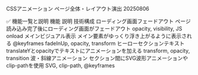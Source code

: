 CSSアニメーション ページ全体・レイアウト演出 20250806

✅ 機能一覧と説明
機能	                            説明	                                            技術構成
ローディング画面フェードアウト	ページ読み込み完了後にローディング画面がフェードアウト	  opacity, visibility, JS onload
メインビジュアル表示	       メイン要素がゆっくり浮き上がるように表示される	        @keyframes fadeInUp, opacity, transform
ヒーローセクションテキスト	    translateYとopacityでテキストにアニメーションを加える	transform, opacity, transition
波・斜線アニメーション	        セクション間にSVG波形アニメーションやclip-pathを使用	SVG, clip-path, @keyframes